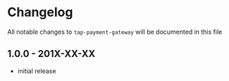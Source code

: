 # Changelog

All notable changes to `tap-payment-gateway` will be documented in this file

## 1.0.0 - 201X-XX-XX

- initial release

